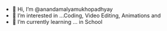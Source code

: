- 👋 Hi, I’m @anandamalyamukhopadhyay
- 👀 I’m interested in ...Coding, Video Editing, Animations and 
- 🌱 I’m currently learning ... in School

<!---
anandamalyamukhopadhyay/anandamalyamukhopadhyay is a ✨ special ✨ repository because its `README.md` (this file) appears on your GitHub profile.
You can click the Preview link to take a look at your changes.
--->
